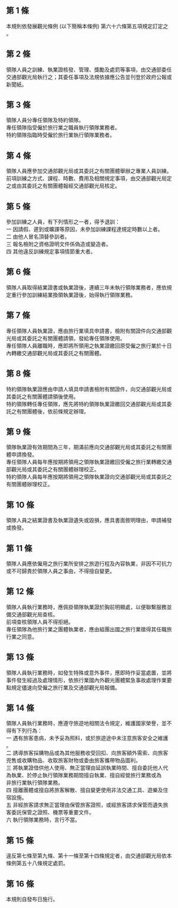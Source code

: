 第 1 條
-------
本規則依發展觀光條例 (以下簡稱本條例) 第六十六條第五項規定訂定之  
。

第 2 條
-------
領隊人員之訓練、執業證核發、管理、獎勵及處罰等事項，由交通部委任  
交通部觀光局執行之；其委任事項及法規依據應公告並刊登於政府公報或  
新聞紙。

第 3 條
-------
領隊人員分專任領隊及特約領隊。  
專任領隊指受僱於旅行業之職員執行領隊業務者。  
特約領隊指臨時受僱於旅行業執行領隊業務者。

第 4 條
-------
領隊人員應參加交通部觀光局或其委託之有關團體舉辦之專業人員訓練。  
前項訓練之方式、課程、時數、費用及相關規定事項，由交通部觀光局定  
之或由其委託之有關團體報經交通部觀光局核定。

第 5 條
-------
參加訓練之人員，有下列情形之一者，得予退訓：  
一  因請假、遲到或曠課等原因，未參加訓練課程達規定時數以上者。  
二  由他人冒名頂替參訓者。  
三  報名檢附之資格證明文件係偽造或變造者。  
四  其他違反訓練規定事項情節重大者。

第 6 條
-------
領隊人員取得結業證書或執業證後，連續三年未執行領隊業務者，應依規  
定重行參加訓練結業換領執業證後，始得執行領隊業務。

第 7 條
-------
專任領隊人員執業證，應由旅行業填具申請書，檢附有關證件向交通部觀  
光局或其委託之有關團體請領，發給專任領隊使用。  
專任領隊人員離職時，應即將所領用之執業證繳回原受僱之旅行業於十日  
內轉繳交通部觀光局或其委託之有關團體。

第 8 條
-------
特約領隊執業證應由申請人填具申請書檢附有關證件，向交通部觀光局或  
其委託之有關團體請領後使用。  
特約領隊轉任專任領隊，應先將特約領隊執業證繳回交通部觀光局或其委  
託之有關團體後，依前條規定辦理。

第 9 條
-------
領隊執業證有效期間為三年，期滿前應向交通部觀光局或其委託之有關團  
體申請換發。  
專任領隊人員每年應按期將領用之領隊執業證繳回受僱之旅行業轉繳交通  
部觀光局或其委託之有關團體辦理校正。  
特約領隊人員每年應按期將領用之領隊執業證向交通部觀光局或其委託之  
有關團體辦理校正。

第 10 條
--------
領隊人員之結業證書及執業證遺失或毀損，應具書面敘明理由，申請補發  
或換發。

第 11 條
--------
領隊人員應依僱用之旅行業所安排之旅遊行程及內容執業，非因不可抗力  
或不可歸責於領隊人員之事由，不得擅自變更。

第 12 條
--------
領隊人員執行業務時，應佩掛領隊執業證於胸前明顯處，以便聯繫服務並  
備交通部觀光局查核。  
前項查核領隊人員不得拒絕。  
專任領隊為他旅行業之團體執業者，應由組團出國之旅行業徵得其任職旅  
行業之同意。

第 13 條
--------
領隊人員執行業務時，如發生特殊或意外事件，應即時作妥當處置，並將  
事件發生經過及處理情形，依旅行業國內外觀光團體緊急事故處理作業要  
點規定儘速向受僱之旅行業及交通部觀光局報備。

第 14 條
--------
領隊人員執行業務時，應遵守旅遊地相關法令規定，維護國家榮譽，並不  
得有下列行為：  
一  遇有旅客患病，未予妥為照料，或於旅遊途中未注意旅客安全之維護  
    。  
二  誘導旅客採購物品或為其他服務收受回扣、向旅客額外需索、向旅客  
    兜售或收購物品、收取旅客財物或委由旅客攜帶物品圖利。  
三  將執業證借供他人使用、無正當理由延誤執業時間、擅自委託他人代  
    為執業、於停止執行領隊業務期間擅自執業、擅自經營旅行業務或為  
    非旅行業執行領隊業務。  
四  擅離團體或擅自將旅客解散、擅自變更使用非法交通工具、遊樂及住  
    宿設施。  
五  非經旅客請求無正當理由保管旅客證照，或經旅客請求保管而遺失旅  
    客委託保管之證照、機票等重要文件。  
六  執行領隊業務時，言行不當。

第 15 條
--------
違反第七條至第九條、第十一條至第十四條規定者，由交通部觀光局依本  
條例第五十八條規定處罰。

第 16 條
--------
本規則自發布日施行。

